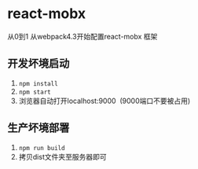 # react-mobx

从0到1 从webpack4.3开始配置react-mobx 框架

## 开发坏境启动

1. `npm install`
2. `npm start`
3. 浏览器自动打开localhost:9000  (9000端口不要被占用)

## 生产坏境部署

1. `npm run build`
2. 拷贝dist文件夹至服务器即可

